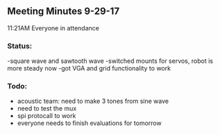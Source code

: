 ## Meeting Minutes 9-29-17
11:21AM
Everyone in attendance

### Status:
-square wave and sawtooth wave
-switched mounts for servos, robot is more steady now
-got VGA and grid functionality to work


### Todo: 
- acoustic team: need to make 3 tones from sine wave
- need to test the mux
- spi protocall to work
- everyone needs to finish evaluations for tomorrow
